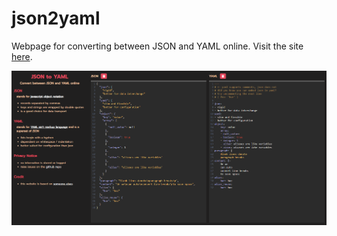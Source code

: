 # json2yaml
Webpage for converting between JSON and YAML online. Visit the site <a href = 'https://snazzy-sfogliatella-637f78.netlify.app/'>here</a>.

<a href='https://snazzy-sfogliatella-637f78.netlify.app/' target = '_' align='center'>
  <img src = 'screenshot.PNG' />
</a>
